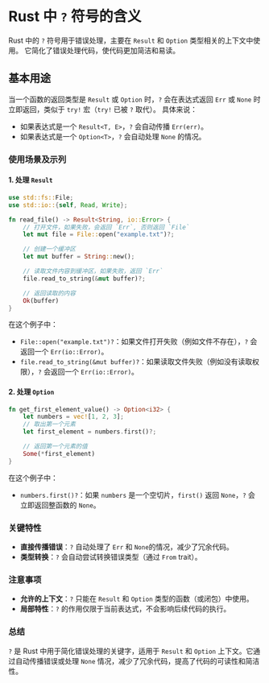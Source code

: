# Rust 中 `?` 符号的含义

Rust 中的 `?` 符号用于错误处理，主要在 `Result` 和 `Option` 类型相关的上下文中使用。
它简化了错误处理代码，使代码更加简洁和易读。

## 基本用途

当一个函数的返回类型是 `Result` 或 `Option` 时，`?` 会在表达式返回 `Err` 或 `None` 时立即返回，类似于 `try!` 宏（`try!` 已被 `?` 取代）。
具体来说：

- 如果表达式是一个 `Result<T, E>`，`?` 会自动传播 `Err(err)`。
- 如果表达式是一个 `Option<T>`，`?` 会自动处理 `None` 的情况。

### 使用场景及示列

#### 1. **处理 `Result`**

```rust
use std::fs::File;
use std::io::{self, Read, Write};

fn read_file() -> Result<String, io::Error> {
    // 打开文件，如果失败，会返回 `Err`, 否则返回 `File`
    let mut file = File::open("example.txt")?;

    // 创建一个缓冲区
    let mut buffer = String::new();

    // 读取文件内容到缓冲区，如果失败，返回 `Err`
    file.read_to_string(&mut buffer)?;

    // 返回读取的内容
    Ok(buffer)
}
```

在这个例子中：

- `File::open("example.txt")?`：如果文件打开失败（例如文件不存在），`?` 会返回一个 `Err(io::Error)`。
- `file.read_to_string(&mut buffer)?`：如果读取文件失败（例如没有读取权限），`?` 会返回一个 `Err(io::Error)`。

#### 2. **处理 `Option`**

```rust
fn get_first_element_value() -> Option<i32> {
    let numbers = vec![1, 2, 3];
    // 取出第一个元素
    let first_element = numbers.first()?;

    // 返回第一个元素的值
    Some(*first_element)
}
```

在这个例子中：

- `numbers.first()?`：如果 `numbers` 是一个空切片，`first()` 返回 `None`，`?` 会立即返回整函数的 `None`。

### 关键特性

- **直接传播错误**：`?` 自动处理了 `Err` 和 `None`的情况，减少了冗余代码。
- **类型转换**：`?` 会自动尝试转换错误类型（通过 `From` trait）。

### 注意事项

- **允许的上下文**：`?` 只能在 `Result` 和 `Option` 类型的函数（或闭包）中使用。
- **局部特性**：`?` 的作用仅限于当前表达式，不会影响后续代码的执行。

### 总结

`?` 是 Rust 中用于简化错误处理的关键字，适用于 `Result` 和 `Option` 上下文。它通过自动传播错误或处理 `None` 情况，减少了冗余代码，提高了代码的可读性和简洁性。
